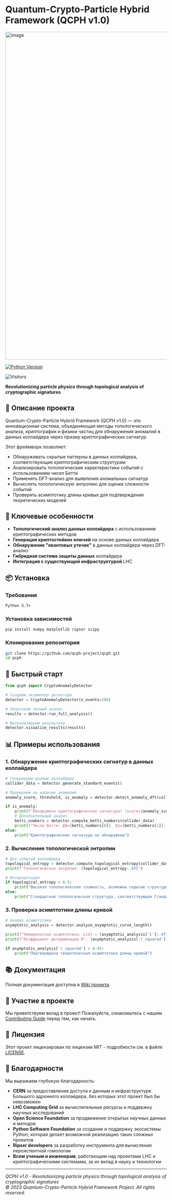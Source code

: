 # Quantum-Crypto-Particle Hybrid Framework (QCPH v1.0)

<img width="1024" height="1024" alt="image" src="https://github.com/user-attachments/assets/154c24c5-a179-48c2-b080-e5cb0d8907e0" />

[![Python Version](https://img.shields.io/badge/Python-3.7%2B-blue?logo=python)](https://python.org)

![Visitors](https://api.visitorbadge.io/api/visitors?path=https%3A%2F%2Fgithub.com%2Fqcph-project%2Fqcph&label=Visitors&countColor=%23263759)

**Revolutionizing particle physics through topological analysis of cryptographic signatures**

## 📌 Описание проекта

Quantum-Crypto-Particle Hybrid Framework (QCPH v1.0) — это инновационная система, объединяющая методы топологического анализа, криптографии и физики частиц для обнаружения аномалий в данных коллайдера через призму криптографических сигнатур.

Этот фреймворк позволяет:
- Обнаруживать скрытые паттерны в данных коллайдера, соответствующие криптографическим структурам
- Анализировать топологические характеристики событий с использованием чисел Бетти
- Применять DFT-анализ для выявления аномальных сигнатур
- Вычислять топологическую энтропию для оценки сложности событий
- Проверять асимптотику длины кривых для подтверждения теоретических моделей

## 🌟 Ключевые особенности

- **Топологический анализ данных коллайдера** с использованием криптографических методов
- **Генерация криптостойких ключей** на основе данных коллайдера
- **Обнаружение "квантовых утечек"** в данных коллайдера через DFT-анализ
- **Гибридная система защиты данных** коллайдера
- **Интеграция с существующей инфраструктурой** LHC

## 📦 Установка

### Требования
```bash
Python 3.7+
```

### Установка зависимостей
```bash
pip install numpy matplotlib ripser scipy
```

### Клонирование репозитория
```bash
git clone https://github.com/qcph-project/qcph.git
cd qcph
```

## 🚀 Быстрый старт

```python
from qcph import CryptoAnomalyDetector

# Создаем экземпляр детектора
detector = CryptoAnomalyDetector(n_events=500)

# Запускаем полный анализ
results = detector.run_full_analysis()

# Визуализируем результаты
detector.visualize_results(results)
```

## 📊 Примеры использования

### 1. Обнаружение криптографических сигнатур в данных коллайдера
```python
# Генерируем данные коллайдера
collider_data = detector.generate_standard_events()

# Проверяем на наличие аномалий
anomaly_score, threshold, is_anomaly = detector.detect_anomaly_dft(collider_data)

if is_anomaly:
    print(f"Обнаружена криптографическая сигнатура! (score={anomaly_score:.4f} > threshold={threshold:.4f})")
    # Дополнительный анализ
    betti_numbers = detector.compute_betti_numbers(collider_data)
    print(f"Числа Бетти: β0={betti_numbers[0]}, β1={betti_numbers[1]}, β2={betti_numbers[2]}")
else:
    print("Криптографические сигнатуры не обнаружены")
```

### 2. Вычисление топологической энтропии
```python
# Для событий коллайдера
topological_entropy = detector.compute_topological_entropy(collider_data)
print(f"Топологическая энтропия: {topological_entropy:.4f}")

# Интерпретация
if topological_entropy > 0.5:
    print("Высокая топологическая сложность, возможны скрытые структуры")
else:
    print("Стандартная топологическая структура, соответствующая Стандартной модели")
```

### 3. Проверка асимптотики длины кривой
```python
# Анализ асимптотики
asymptotic_analysis = detector.analyze_asymptotic_curve_length()

print(f"Эмпирическая асимптотика: L(d) = {asymptotic_analysis['C']:.4f} * ln(d) + {asymptotic_analysis['intercept']:.4f}")
print(f"Коэффициент детерминации R²: {asymptotic_analysis['r_squared']:.4f}")

if asymptotic_analysis['r_squared'] > 0.95:
    print("Подтверждена теоретическая асимптотика длины кривой")
```

## 📚 Документация

Полная документация доступна в [Wiki проекта](https://github.com/qcph-project/qcph/wiki).

## 🤝 Участие в проекте

Мы приветствуем вклад в проект! Пожалуйста, ознакомьтесь с нашим [Contributing Guide](CONTRIBUTING.md) перед тем, как начать.

## 📄 Лицензия

Этот проект лицензирован по лицензии MIT - подробности см. в файле [LICENSE](LICENSE).

## 🙏 Благодарности

Мы выражаем глубокую благодарность:

- **CERN** за предоставление доступа к данным и инфраструктуре Большого адронного коллайдера, без которых этот проект был бы невозможен
- **LHC Computing Grid** за вычислительные ресурсы и поддержку научных исследований
- **Open Science Foundation** за продвижение открытых научных данных и методов
- **Python Software Foundation** за создание и поддержку экосистемы Python, которая делает возможной реализацию таких сложных проектов
- **Ripser developers** за разработку инструмента для вычисления персистентной гомологии
- **Всем ученым и инженерам**, работающим над проектами LHC и криптографическими системами, за их вклад в науку и технологии

---

*QCPH v1.0 - Revolutionizing particle physics through topological analysis of cryptographic signatures*  
*© 2023 Quantum-Crypto-Particle Hybrid Framework Project. All rights reserved.*
